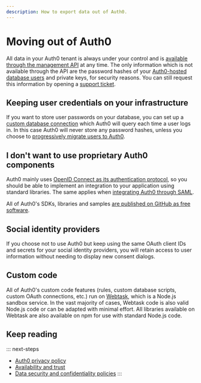 ```yaml
---
description: How to export data out of Auth0.
---
```


# Moving out of Auth0

All data in your Auth0 tenant is always under your control and is [available through the management API](/api/v2) at any time.
The only information which is not available through the API are the password hashes of your [Auth0-hosted database users](/connections/database) and private keys, for security reasons.
You can still request this information by opening a [support ticket](${env.DOMAIN_URL_SUPPORT}).

## Keeping user credentials on your infrastructure

If you want to store user passwords on your database, you can set up a [custom database connection](/connections/database/mysql) which Auth0 will query each time a user logs in.
In this case Auth0 will never store any password hashes, unless you choose to [progressively migrate users to Auth0](/connections/database/migrating).

## I don't want to use proprietary Auth0 components

Auth0 mainly uses [OpenID Connect as its authentication protocol](/protocols), so you should be able to implement an integration to your application using standard libraries.
The same applies when [integrating Auth0 through SAML](/saml-configuration).

All of Auth0's SDKs, libraries and samples [are published on GitHub as free software](https://github.com/auth0/).

## Social identity providers

If you choose not to use Auth0 but keep using the same OAuth client IDs and secrets for your social identity providers, you will retain access to user information without needing to display new consent dialogs.

## Custom code

All of Auth0's custom code features (rules, custom database scripts, custom OAuth connections, etc.) run on [Webtask](https://webtask.io/), which is a Node.js sandbox service.
In the vast majority of cases, Webtask code is also valid Node.js code or can be adapted with minimal effort.
All libraries available on Webtask are also available on npm for use with standard Node.js code.

## Keep reading

::: next-steps
* [Auth0 privacy policy](https://auth0.com/privacy)
* [Availability and trust](https://auth0.com/availability-trust)
* [Data security and confidentiality policies](https://auth0.com/security)
:::
